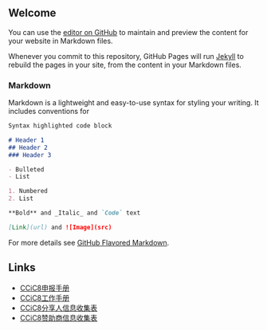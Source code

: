 ## Welcome

You can use the [editor on GitHub](https://github.com/coronin/ccic2021/edit/gh-pages/index.md) to maintain and preview the content for your website in Markdown files.

Whenever you commit to this repository, GitHub Pages will run [Jekyll](https://jekyllrb.com/) to rebuild the pages in your site, from the content in your Markdown files.

### Markdown

Markdown is a lightweight and easy-to-use syntax for styling your writing. It includes conventions for

```markdown
Syntax highlighted code block

# Header 1
## Header 2
### Header 3

- Bulleted
- List

1. Numbered
2. List

**Bold** and _Italic_ and `Code` text

[Link](url) and ![Image](src)
```

For more details see [GitHub Flavored Markdown](https://guides.github.com/features/mastering-markdown/).

## Links
- [CCiC8申报手册](https://shimo.im/docs/osqPvsJl3IcnSFlF/)
- [CCiC8工作手册](https://shimo.im/docs/r2SSnM80etAyLTP1/)
- [CCiC8分享人信息收集表](https://a.b.c)
- [CCiC8赞助商信息收集表](https://a.b.c)

